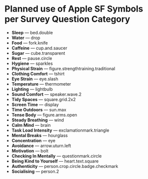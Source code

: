 # Planned use of Apple SF Symbols per Survey Question Category

- **Sleep** — bed.double
- **Water** — drop
- **Food** — fork.knife
- **Caffeine** — cup.and.saucer
- **Sugar** — cube.transparent
- **Rest** — pause.circle
- **Hygiene** — sparkles
- **Physical Strain** — figure.strengthtraining.traditional
- **Clothing Comfort** — tshirt
- **Eye Strain** — eye.slash
- **Temperature** — thermometer
- **Lighting** — lightbulb
- **Sound Comfort** — speaker.wave.2
- **Tidy Spaces** — square.grid.2x2
- **Screen Time** — display
- **Time Outdoors** — sun.max
- **Tense Body** — figure.arms.open
- **Steady Breathing** — wind
- **Calm Mind** — brain
- **Task Load Intensity** — exclamationmark.triangle
- **Mental Breaks** — hourglass
- **Concentration** — eye 
- **Avoidance** — arrow.uturn.left
- **Motivation** — bolt
- **Checking In Mentally** — questionmark.circle
- **Being Kind to Yourself** — heart.text.square
- **Authenticity** — person.crop.circle.badge.checkmark
- **Socialising** — person.2
